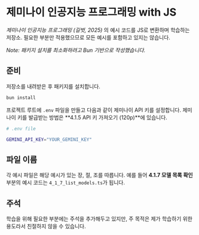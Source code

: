 # 제미나이 인공지능 프로그래밍 with JS

_제미나이 인공지능 프로그래밍 (길벗, 2025)_ 의 예시 코드를 JS로 변환하며 학습하는 저장소. 필요한 부분만 적용했으므로 모든 예시를 포함하고 있지는 않습니다.

_Note: 패키지 설치를 최소화하려고 Bun 기반으로 작성했습니다._

## 준비

저장소를 내려받은 후 패키지를 설치합니다.

```bash
bun install
```

프로젝트 루트에 `.env` 파일을 만들고 다음과 같이 제미나이 API 키를 설정합니다. 제미나이 키를 발급받는 방법은 **4.1.5 API 키 가져오기 (120p)**에 있습니다.

```bash
# .env file

GEMINI_API_KEY="YOUR_GEMINI_KEY"
```

## 파일 이름

각 예시 파일은 해당 예시가 있는 장, 절, 조를 따릅니다. 예를 들어 **4.1.7 모델 목록 확인** 부분의 예시 코드는 `4_1_7_list_models.ts`가 됩니다.

## 주석

학습을 위해 필요한 부분에는 주석을 추가해두고 있지만, 주 목적은 제가 학습하기 위한 용도라서 친절하지 않을 수 있습니다.
